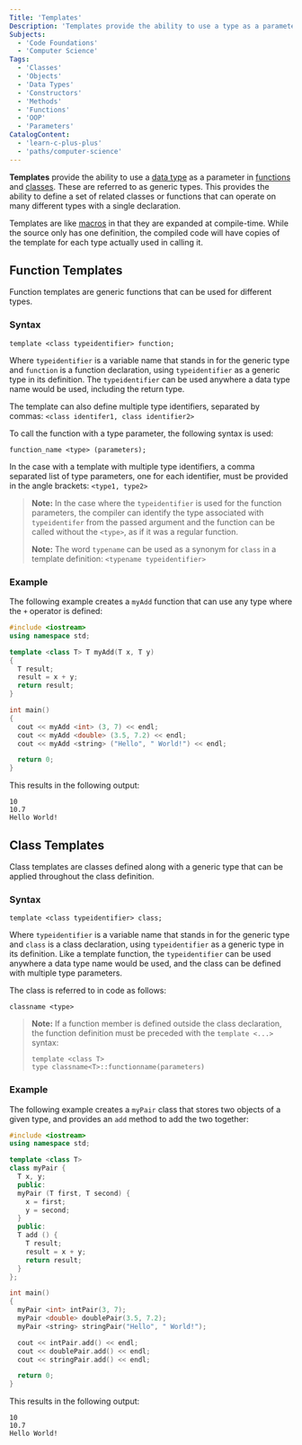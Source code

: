 ```yaml
---
Title: 'Templates'
Description: 'Templates provide the ability to use a type as a parameter in functions and classes.'
Subjects:
  - 'Code Foundations'
  - 'Computer Science'
Tags:
  - 'Classes'
  - 'Objects'
  - 'Data Types'
  - 'Constructors'
  - 'Methods'
  - 'Functions'
  - 'OOP'
  - 'Parameters'
CatalogContent:
  - 'learn-c-plus-plus'
  - 'paths/computer-science'
---
```


**Templates** provide the ability to use a [data type](https://www.codecademy.com/resources/docs/cpp/data-types) as a parameter in [functions](https://www.codecademy.com/resources/docs/cpp/functions) and [classes](https://www.codecademy.com/resources/docs/cpp/classes). These are referred to as generic types. This provides the ability to define a set of related classes or functions that can operate on many different types with a single declaration.

Templates are like [macros](https://www.codecademy.com/resources/docs/cpp/macros) in that they are expanded at compile-time. While the source only has one definition, the compiled code will have copies of the template for each type actually used in calling it.

## Function Templates

Function templates are generic functions that can be used for different types.

### Syntax

```pseudo
template <class typeidentifier> function;
```

Where `typeidentifier` is a variable name that stands in for the generic type and `function` is a function declaration, using `typeidentifier` as a generic type in its definition. The `typeidentifier` can be used anywhere a data type name would be used, including the return type.

The template can also define multiple type identifiers, separated by commas: `<class identifer1, class identifier2>`

To call the function with a type parameter, the following syntax is used:

```pseudo
function_name <type> (parameters);
```

In the case with a template with multiple type identifiers, a comma separated list of type parameters, one for each identifier, must be provided in the angle brackets: `<type1, type2>`

> **Note:** In the case where the `typeidentifier` is used for the function parameters, the compiler can identify the type associated with `typeidentifer` from the passed argument and the function can be called without the `<type>`, as if it was a regular function.
>
> **Note:** The word `typename` can be used as a synonym for `class` in a template definition: `<typename typeidentifier>`

### Example

The following example creates a `myAdd` function that can use any type where the `+` operator is defined:

```cpp
#include <iostream>
using namespace std;

template <class T> T myAdd(T x, T y)
{
  T result;
  result = x + y;
  return result;
}

int main()
{
  cout << myAdd <int> (3, 7) << endl;
  cout << myAdd <double> (3.5, 7.2) << endl;
  cout << myAdd <string> ("Hello", " World!") << endl;

  return 0;
}
```

This results in the following output:

```shell
10
10.7
Hello World!
```

## Class Templates

Class templates are classes defined along with a generic type that can be applied throughout the class definition.

### Syntax

```pseudo
template <class typeidentifier> class;
```

Where `typeidentifier` is a variable name that stands in for the generic type and `class` is a class declaration, using `typeidentifier` as a generic type in its definition. Like a template function, the `typeidentifier` can be used anywhere a data type name would be used, and the class can be defined with multiple type parameters.

The class is referred to in code as follows:

```pseudo
classname <type>
```

> **Note:** If a function member is defined outside the class declaration, the function definition must be preceded with the `template <...>` syntax:
>
> ```pseudo
> template <class T>
> type classname<T>::functionname(parameters)
> ```

### Example

The following example creates a `myPair` class that stores two objects of a given type, and provides an `add` method to add the two together:

```cpp
#include <iostream>
using namespace std;

template <class T>
class myPair {
  T x, y;
  public:
  myPair (T first, T second) {
    x = first;
    y = second;
  }
  public:
  T add () {
    T result;
    result = x + y;
    return result;
  }
};

int main()
{
  myPair <int> intPair(3, 7);
  myPair <double> doublePair(3.5, 7.2);
  myPair <string> stringPair("Hello", " World!");

  cout << intPair.add() << endl;
  cout << doublePair.add() << endl;
  cout << stringPair.add() << endl;

  return 0;
}
```

This results in the following output:

```shell
10
10.7
Hello World!
```
